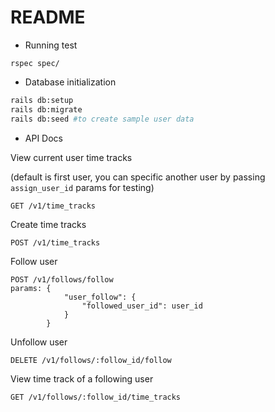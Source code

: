 # README

* Running test
```
rspec spec/
```

* Database initialization
```bash
rails db:setup
rails db:migrate
rails db:seed #to create sample user data
```
* API Docs

View current user time tracks

(default is first user, you can specific another user by passing `assign_user_id` params for testing)
```
GET /v1/time_tracks
```

Create time tracks
```
POST /v1/time_tracks
```

Follow user

```
POST /v1/follows/follow
params: {
        	"user_follow": {
        		"followed_user_id": user_id
        	}
        }
```

Unfollow user
```
DELETE /v1/follows/:follow_id/follow
```

View time track of a following user
```
GET /v1/follows/:follow_id/time_tracks
```
